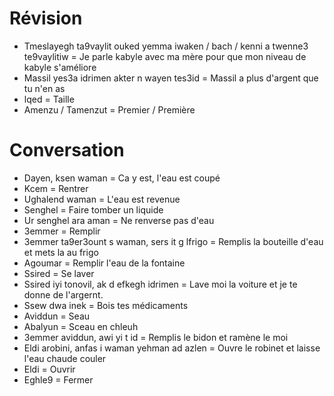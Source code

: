 # Révision

- Tmeslayegh ta9vaylit ouked yemma iwaken / bach / kenni a twenne3 te9vaylitiw = Je parle kabyle avec ma mère pour que mon niveau de kabyle s'améliore
- Massil yes3a idrimen akter n wayen tes3id = Massil a plus d'argent que tu n'en as
- lqed = Taille
- Amenzu / Tamenzut = Premier / Première

# Conversation

- Dayen, ksen waman = Ca y est, l'eau est coupé
- Kcem = Rentrer
- Ughalend waman = L'eau est revenue
- Senghel = Faire tomber un liquide
- Ur senghel ara aman = Ne renverse pas d'eau
- 3emmer = Remplir
- 3emmer ta9er3ount s waman, sers it g lfrigo = Remplis la bouteille d'eau et mets la au frigo
- Agoumar = Remplir l'eau de la fontaine
- Ssired = Se laver
- Ssired iyi tonovil, ak d efkegh idrimen = Lave moi la voiture et je te donne de l'argernt.
- Ssew dwa inek = Bois tes médicaments
- Aviddun = Seau
- Abalyun = Sceau en chleuh
- 3emmer aviddun, awi yi t id = Remplis le bidon et ramène le moi
- Eldi arobini, anfas i waman yehman ad azlen = Ouvre le robinet et laisse l'eau chaude couler
- Eldi = Ouvrir
- Eghle9 = Fermer
